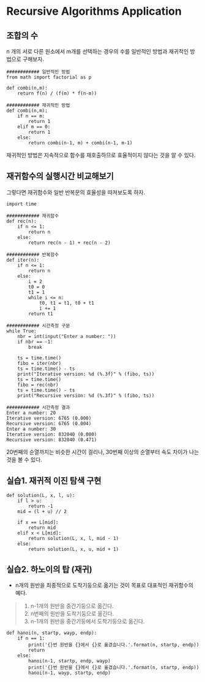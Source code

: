 # Recursive Algorithms Application

## 조합의 수
n 개의 서로 다른 원소에서 m개를 선택하는 경우의 수를 일반적인 방법과 재귀적인 방법으로 구해보자.
```
############ 일반적인 방법
from math import factorial as p

def combi(n,m):
    return f(n) / (f(m) * f(n-m))
    
############ 재귀적인 방법
def combi(n,m):
    if n == m:
        return 1
    elif m == 0:
        return 1
    else:
        return combi(n-1, m) + combi(n-1, m-1)
```
재귀적인 방법은 지속적으로 함수를 재호출하므로 효율적이지 않다는 것을 알 수 있다.

## 재귀함수의 실행시간 비교해보기
그렇다면 재귀함수와 일반 반복문의 효율성을 따져보도록 하자.
```
import time

############ 재귀함수
def rec(n):
    if n <= 1:
        return n
    else:
        return rec(n - 1) + rec(n - 2)

############ 반복함수
def iter(n):
    if n <= 1:
        return n
    else:
        i = 2
        t0 = 0
        t1 = 1
        while i <= n:
            t0, t1 = t1, t0 + t1
            i += 1
        return t1
       
############ 시간측정 구문
while True:
    nbr = int(input("Enter a number: "))
    if nbr == -1:
        break
    
    ts = time.time()
    fibo = iter(nbr)
    ts = time.time() - ts
    print("Iterative version: %d (%.3f)" % (fibo, ts))
    ts = time.time()
    fibo = rec(nbr)
    ts = time.time() - ts
    print("Recursive version: %d (%.3f)" % (fibo, ts))

############ 시간측정 결과 
Enter a number: 20
Iterative version: 6765 (0.000)
Recursive version: 6765 (0.004)
Enter a number: 30
Iterative version: 832040 (0.000)
Recursive version: 832040 (0.471)
```
20번째의 순열까지는 비슷한 시간이 걸리나, 30번째 이상의 순열부터 속도 차이가 나는 것을 볼 수 있다.

## 실습1. 재귀적 이진 탐색 구현
```
def solution(L, x, l, u):
    if l > u:
        return -1
    mid = (l + u) // 2
    
    if x == L[mid]:
        return mid
    elif x < L[mid]:
        return solution(L, x, l, mid - 1)
    else:
        return solution(L, x, u, mid + 1)
```

## 실습2. 하노이의 탑 (재귀)
* n개의 원반을 최종적으로 도착기둥으로 옮기는 것이 목표로 대표적인 재귀함수의 예다.
> 1. n-1개의 원반을 중간기둥으로 옮긴다.
> 2. n번째의 원반을 도착기둥으로 옮긴다.
> 3. n-1개의 원반을 중간기둥에서 도착기둥으로 옮긴다.
```
def hanoi(n, startp, wayp, endp):
    if n == 1:
        print('{}번 원반을 {}에서 {}로 옮겼습니다.'.format(n, startp, endp))
        return
    else:
        hanoi(n-1, startp, endp, wayp)
        print('{}번 원반을 {}에서 {}로 옮겼습니다.'.format(n, startp, endp))
        hanoi(n-1, wayp, startp, endp)
```
